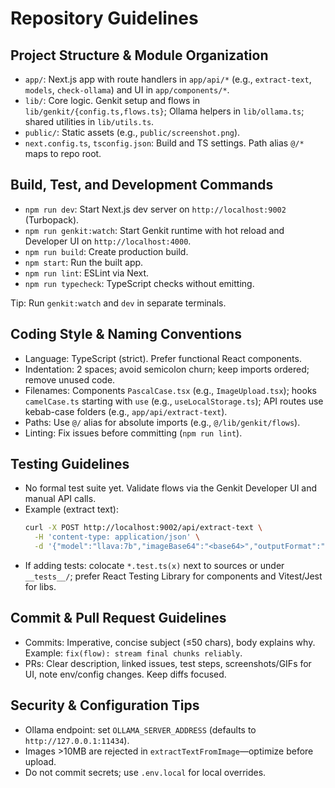 # Repository Guidelines

## Project Structure & Module Organization
- `app/`: Next.js app with route handlers in `app/api/*` (e.g., `extract-text`, `models`, `check-ollama`) and UI in `app/components/*`.
- `lib/`: Core logic. Genkit setup and flows in `lib/genkit/{config.ts,flows.ts}`; Ollama helpers in `lib/ollama.ts`; shared utilities in `lib/utils.ts`.
- `public/`: Static assets (e.g., `public/screenshot.png`).
- `next.config.ts`, `tsconfig.json`: Build and TS settings. Path alias `@/*` maps to repo root.

## Build, Test, and Development Commands
- `npm run dev`: Start Next.js dev server on `http://localhost:9002` (Turbopack).
- `npm run genkit:watch`: Start Genkit runtime with hot reload and Developer UI on `http://localhost:4000`.
- `npm run build`: Create production build.
- `npm start`: Run the built app.
- `npm run lint`: ESLint via Next.
- `npm run typecheck`: TypeScript checks without emitting.

Tip: Run `genkit:watch` and `dev` in separate terminals.

## Coding Style & Naming Conventions
- Language: TypeScript (strict). Prefer functional React components.
- Indentation: 2 spaces; avoid semicolon churn; keep imports ordered; remove unused code.
- Filenames: Components `PascalCase.tsx` (e.g., `ImageUpload.tsx`); hooks `camelCase.ts` starting with `use` (e.g., `useLocalStorage.ts`); API routes use kebab-case folders (e.g., `app/api/extract-text`).
- Paths: Use `@/` alias for absolute imports (e.g., `@/lib/genkit/flows`).
- Linting: Fix issues before committing (`npm run lint`).

## Testing Guidelines
- No formal test suite yet. Validate flows via the Genkit Developer UI and manual API calls.
- Example (extract text):
  ```bash
  curl -X POST http://localhost:9002/api/extract-text \
    -H 'content-type: application/json' \
    -d '{"model":"llava:7b","imageBase64":"<base64>","outputFormat":"text"}'
  ```
- If adding tests: colocate `*.test.ts(x)` next to sources or under `__tests__/`; prefer React Testing Library for components and Vitest/Jest for libs.

## Commit & Pull Request Guidelines
- Commits: Imperative, concise subject (≤50 chars), body explains why. Example: `fix(flow): stream final chunks reliably`.
- PRs: Clear description, linked issues, test steps, screenshots/GIFs for UI, note env/config changes. Keep diffs focused.

## Security & Configuration Tips
- Ollama endpoint: set `OLLAMA_SERVER_ADDRESS` (defaults to `http://127.0.0.1:11434`).
- Images >10MB are rejected in `extractTextFromImage`—optimize before upload.
- Do not commit secrets; use `.env.local` for local overrides.
